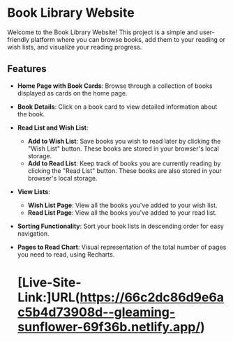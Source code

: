# Book Library Website

Welcome to the Book Library Website! This project is a simple and user-friendly platform where you can browse books, add them to your reading or wish lists, and visualize your reading progress.

## Features

- **Home Page with Book Cards**: Browse through a collection of books displayed as cards on the home page.

- **Book Details**: Click on a book card to view detailed information about the book.

- **Read List and Wish List**:
  - **Add to Wish List**: Save books you wish to read later by clicking the "Wish List" button. These books are stored in your browser's local storage.
  - **Add to Read List**: Keep track of books you are currently reading by clicking the "Read List" button. These books are also stored in your browser's local storage.

- **View Lists**:
  - **Wish List Page**: View all the books you've added to your wish list.
  - **Read List Page**: View all the books you've added to your read list.

- **Sorting Functionality**: Sort your book lists in descending order for easy navigation.

- **Pages to Read Chart**: Visual representation of the total number of pages you need to read, using Recharts.
  # [Live-Site-Link:]URL(https://66c2dc86d9e6ac5b4d73908d--gleaming-sunflower-69f36b.netlify.app/)

